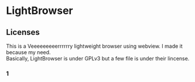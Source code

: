 # LightBrowser
## Licenses
This is a Veeeeeeeeerrrrrry lightweight browser using webview. I made it because my need.  
Basically, LightBrowser is under GPLv3 but a few file is under their lincense.
### 1
